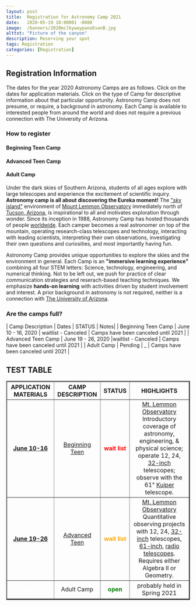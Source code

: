 ```yaml
---
layout: post
title:  Registration for Astronomy Camp 2021
date:   2020-05-19 18:00001 -0800
image:  /banners/2020milkywaypanoEvanB.jpg
alttxt: "Picture of the canyon"
description: Reserving your spot
tags: Registration
categories: [Registration]
---
```


<!--![]({{site.baseurl}}/img/11.jpg)<img alt="Astronomy Camp 2019: Continuing to inspire through authentic exploration." title="Come explore the skies with students from around the world. (Image from Apollo 15; July 26, 1971)" src="img/11.jpg">-->

## Registration Information

The dates for the year 2020 Astronomy Camps are as follows.
Click on the dates for application materials.
Click on the type of Camp for descriptive information about that particular opportunity.
Astronomy Camp does not presume, or require, a background in astronomy. Each Camp is available to interested people from around the world and does not require a previous connection with The University of Arizona.


### How to register

#### Beginning Teen Camp

#### Advanced Teen Camp

#### Adult Camp

Under the dark skies of Southern Arizona, students of all ages explore with large telescopes and experience the excitement of scientific inquiry. **Astronomy camp is all about discovering the Eureka moment!** The <a href="http://www.azwild.org/regions/skyisland.php">&quot;sky island&quot;</a> environment of  <a href="./pages/lemmon.html">Mount Lemmon Observatory</a> immediately north of <a href="http://www.visittucson.org/visitor/about/">Tucson, Arizona,</a> is inspirational to all and motivates exploration through wonder. Since its inception in 1988, Astronomy Camp has hosted thousands of people <a href="./images/US&World2014.jpg">worldwide</a>. Each camper becomes a real astronomer on top of the mountain, operating research-class telescopes and technology, interacting with leading scientists, interpreting their own observations, investigating their own questions and curiosities, and most importantly having fun.

Astronomy Camp provides unique opportunities to explore the skies and the environment in general.  Each Camp is an **&quot;immersive learning experience&quot;** combining all four STEM letters: Science, technology, engineering, and numerical thinking. Not to be left out, we push for practice of clear communication strategies and reserach-based teaching techniques. We emphasize **hands-on learning** with activities driven by student involvement and interest. A prior background in astronomy is not required, neither is a connection with <a href="http://www.arizona.edu">The University of Arizona</a>. 

### Are the camps full?

| Camp Description | Dates | STATUS | Notes|
| Beginning Teen Camp | June 10 - 16, 2020 | waitlist - Canceled | Camps have been canceled until 2021 | 
| Advanced Teen Camp | June 19 - 26, 2020 |waitlist - Canceled | Camps have been canceled until 2021 |
| Adult Camp | Pending | _ | Camps have been canceled until 2021 |


## TEST TABLE

<table border="2" cellpadding="3" cellspacing="0">
	<tr>
	<th>APPLICATION MATERIALS</th>
	<th><strong>CAMP DESCRIPTION</strong></th>
	<th><strong>STATUS</strong></th>
	<th><strong>HIGHLIGHTS</strong></th>
	</tr>
	<tr>
	<td align="center" height="50"><a href="docs/btcapp.html"><b>June 10-16</b></a></td>
	<td align="center"><a href="pages/teencamp.html">Beginning Teen</a></td>
	<td align="center"><span style="color: red; font-weight: bold;">wait list</span></td>
	<td align="center"><a href="https://en.wikipedia.org/wiki/Mount_Lemmon_Observatory">Mt. Lemmon Observatory</a> Introductory coverage of astronomy, engineering, &amp; physical science; operate 12, 24, <a href="https://skycenter.arizona.edu/content/remote-observing">32-inch</a> telescopes; observe with the 61" <a href="http://james.as.arizona.edu/~psmith/61inch/">Kuiper</a> telescope.</td>
	</tr>
	<tr>
	<td align="center" height="50"><a href="docs/atcapp.html"><b>June 19-26</b></a></td>
	<td align="center"><a href="pages/teencamp.html">Advanced Teen</a></td>
	<td align="center"><span style="color: orange; font-weight: bold;">wait list</span></td>
	<td align="center"><a href="https://en.wikipedia.org/wiki/Mount_Lemmon_Observatory">Mt. Lemmon Observatory</a> Quantitative observing projects with 12, 24, <a href="https://skycenter.arizona.edu/content/remote-observing"> 32-inch</a> telescopes, <a href="http://james.as.arizona.edu/~psmith/61inch/">61-inch</a>, <a href="https://www.as.arizona.edu/arizona-radio-observatory">radio telescopes</a>.<br/> Requires either Algebra II or Geometry.</td>
	</tr>
	<tr>
	<td align="center" height="50"><span style="color: #FFFFFF;"><b>pending</b></a></span></td>
	<td align="center">Adult Camp<br/> </td>
	<td align="center"><span style="color: green; font-weight: bold;">open</span></td>
	<td align="center">probably held in Spring 2021</td>
	</tr>
</table>
